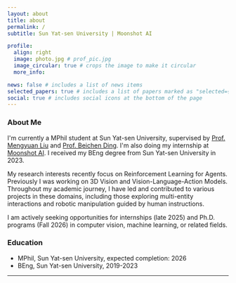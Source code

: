 ```yaml
---
layout: about
title: about
permalink: /
subtitle: Sun Yat-sen University | Moonshot AI

profile:
  align: right
  image: photo.jpg # prof_pic.jpg
  image_circular: true # crops the image to make it circular
  more_info:

news: false # includes a list of news items
selected_papers: true # includes a list of papers marked as "selected={true}"
social: true # includes social icons at the bottom of the page
---
```


<h3><strong>About Me</strong></h3>

I'm currently a MPhil student at Sun Yat-sen University, supervised by <a href='https://scholar.google.com/citations?user=woX_4AcAAAAJ'>Prof. Mengyuan Liu</a> and <a href='https://www.semanticscholar.org/author/Beichen-Ding/47695170'>Prof. Beichen Ding</a>. I'm also doing my internship at <a href='https://www.moonshot.cn/'>Moonshot AI</a>. I received my BEng degree from Sun Yat-sen University in 2023.

My research interests recently focus on Reinforcement Learning for Agents. Previously I was working on 3D Vision and Vision-Language-Action Models. Throughout my academic journey, I have led and contributed to various projects in these domains, including those exploring multi-entity interactions and robotic manipulation guided by human instructions.

I am actively seeking opportunities for internships (late 2025) and Ph.D. programs (Fall 2026) in computer vision, machine learning, or related fields.

<h3><strong>Education</strong></h3>

- MPhil, Sun Yat-sen University, expected completion: 2026
- BEng, Sun Yat-sen University, 2019-2023

---
